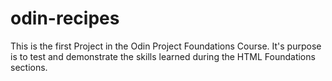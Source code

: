 # odin-recipes
This is the first Project in the Odin Project Foundations Course.
It's purpose is to test and demonstrate the skills learned during the HTML Foundations sections.